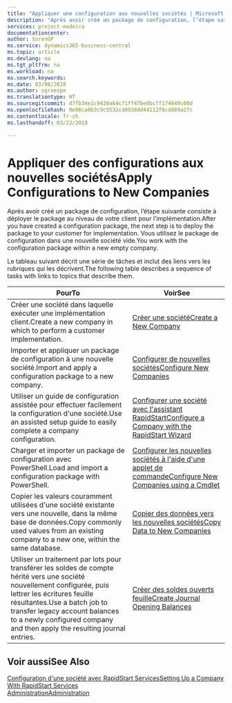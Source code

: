 ```yaml
---
title: "Appliquer une configuration aux nouvelles sociétés | Microsoft Docs"
description: "Après avoir créé un package de configuration, l’étape suivante consiste à déployer le package au niveau de votre client pour l’implémentation. Vous utilisez la configuration avec une nouvelle société vide."
services: project-madeira
documentationcenter: 
author: SorenGP
ms.service: dynamics365-business-central
ms.topic: article
ms.devlang: na
ms.tgt_pltfrm: na
ms.workload: na
ms.search.keywords: 
ms.date: 03/08/2018
ms.author: sgroespe
ms.translationtype: HT
ms.sourcegitcommit: d7fb34e1c9428a64c71ff47be8bcff174649c00d
ms.openlocfilehash: 0e06ca0b3c9c5532c40938dd44112f8cd889a27c
ms.contentlocale: fr-ch
ms.lasthandoff: 03/22/2018

---
```

# <a name="apply-configurations-to-new-companies"></a><span data-ttu-id="f27ca-104">Appliquer des configurations aux nouvelles sociétés</span><span class="sxs-lookup"><span data-stu-id="f27ca-104">Apply Configurations to New Companies</span></span>
<span data-ttu-id="f27ca-105">Après avoir créé un package de configuration, l’étape suivante consiste à déployer le package au niveau de votre client pour l’implémentation.</span><span class="sxs-lookup"><span data-stu-id="f27ca-105">After you have created a configuration package, the next step is to deploy the package to your customer for implementation.</span></span> <span data-ttu-id="f27ca-106">Vous utilisez le package de configuration dans une nouvelle société vide.</span><span class="sxs-lookup"><span data-stu-id="f27ca-106">You work with the configuration package within a new empty company.</span></span>  

 <span data-ttu-id="f27ca-107">Le tableau suivant décrit une série de tâches et inclut des liens vers les rubriques qui les décrivent.</span><span class="sxs-lookup"><span data-stu-id="f27ca-107">The following table describes a sequence of tasks with links to topics that describe them.</span></span>

|<span data-ttu-id="f27ca-108">**Pour**</span><span class="sxs-lookup"><span data-stu-id="f27ca-108">**To**</span></span>|<span data-ttu-id="f27ca-109">**Voir**</span><span class="sxs-lookup"><span data-stu-id="f27ca-109">**See**</span></span>|  
|------------|-------------|  
|<span data-ttu-id="f27ca-110">Créer une société dans laquelle exécuter une implémentation client.</span><span class="sxs-lookup"><span data-stu-id="f27ca-110">Create a new company in which to perform a customer implementation.</span></span>|[<span data-ttu-id="f27ca-111">Créer une société</span><span class="sxs-lookup"><span data-stu-id="f27ca-111">Create a New Company</span></span>](admin-how-to-create-a-new-company.md)|  
|<span data-ttu-id="f27ca-112">Importer et appliquer un package de configuration à une nouvelle société.</span><span class="sxs-lookup"><span data-stu-id="f27ca-112">Import and apply a configuration package to a new company.</span></span>|[<span data-ttu-id="f27ca-113">Configurer de nouvelles sociétés</span><span class="sxs-lookup"><span data-stu-id="f27ca-113">Configure New Companies</span></span>](admin-how-to-configure-new-companies.md)|  
|<span data-ttu-id="f27ca-114">Utiliser un guide de configuration assistée pour effectuer facilement la configuration d'une société.</span><span class="sxs-lookup"><span data-stu-id="f27ca-114">Use an assisted setup guide to easily complete a company configuration.</span></span>|[<span data-ttu-id="f27ca-115">Configurer une société avec l'assistant RapidStart</span><span class="sxs-lookup"><span data-stu-id="f27ca-115">Configure a Company with the RapidStart Wizard</span></span>](admin-how-to-configure-a-company-with-the-rapidstart-wizard.md)|
|<span data-ttu-id="f27ca-116">Charger et importer un package de configuration avec PowerShell.</span><span class="sxs-lookup"><span data-stu-id="f27ca-116">Load and import a configuration package with PowerShell.</span></span>|[<span data-ttu-id="f27ca-117">Configurer les nouvelles sociétés à l'aide d'une applet de commande</span><span class="sxs-lookup"><span data-stu-id="f27ca-117">Configure New Companies using a Cmdlet</span></span>](admin-how-to-configure-new-companies-using-a-cmdlet.md)|
|<span data-ttu-id="f27ca-118">Copier les valeurs couramment utilisées d'une société existante vers une nouvelle, dans la même base de données.</span><span class="sxs-lookup"><span data-stu-id="f27ca-118">Copy commonly used values from an existing company to a new one, within the same database.</span></span>|[<span data-ttu-id="f27ca-119">Copier des données vers les nouvelles sociétés</span><span class="sxs-lookup"><span data-stu-id="f27ca-119">Copy Data to New Companies</span></span>](admin-how-to-copy-data-to-new-companies.md)|  
|<span data-ttu-id="f27ca-120">Utiliser un traitement par lots pour transférer les soldes de compte hérité vers une société nouvellement configurée, puis lettrer les écritures feuille résultantes.</span><span class="sxs-lookup"><span data-stu-id="f27ca-120">Use a batch job to transfer legacy account balances to a newly configured company and then apply the resulting journal entries.</span></span>|[<span data-ttu-id="f27ca-121">Créer des soldes ouverts feuille</span><span class="sxs-lookup"><span data-stu-id="f27ca-121">Create Journal Opening Balances</span></span>](admin-how-to-create-journal-opening-balances.md)|  

## <a name="see-also"></a><span data-ttu-id="f27ca-122">Voir aussi</span><span class="sxs-lookup"><span data-stu-id="f27ca-122">See Also</span></span>  
[<span data-ttu-id="f27ca-123">Configuration d'une société avec RapidStart Services</span><span class="sxs-lookup"><span data-stu-id="f27ca-123">Setting Up a Company With RapidStart Services</span></span>](admin-set-up-a-company-with-rapidstart.md)  
[<span data-ttu-id="f27ca-124">Administration</span><span class="sxs-lookup"><span data-stu-id="f27ca-124">Administration</span></span>](admin-setup-and-administration.md)


